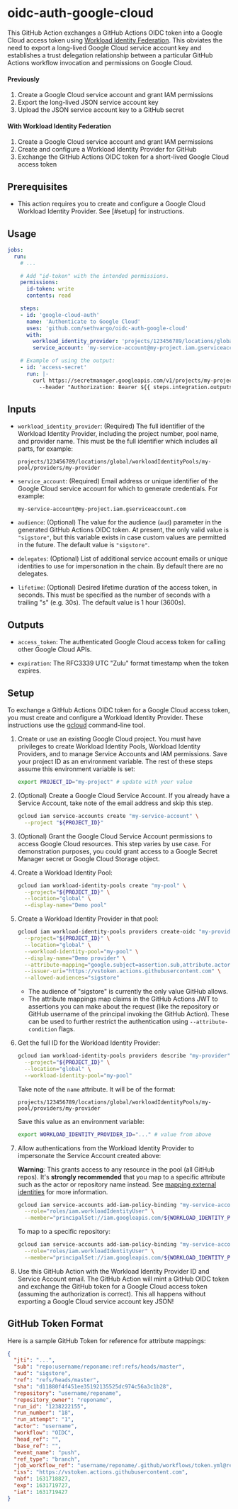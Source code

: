 # oidc-auth-google-cloud

This GitHub Action exchanges a GitHub Actions OIDC token into a Google Cloud
access token using [Workload Identity Federation][wif]. This obviates the need
to export a long-lived Google Cloud service account key and establishes a trust
delegation relationship between a particular GitHub Actions workflow invocation
and permissions on Google Cloud.

#### Previously

1.  Create a Google Cloud service account and grant IAM permissions
1.  Export the long-lived JSON service account key
1.  Upload the JSON service account key to a GitHub secret

#### With Workload Identity Federation

1.  Create a Google Cloud service account and grant IAM permissions
1.  Create and configure a Workload Identity Provider for GitHub
1.  Exchange the GitHub Actions OIDC token for a short-lived Google Cloud access
    token

## Prerequisites

-   This action requires you to create and configure a Google Cloud Workload
    Identity Provider. See [#setup] for instructions.

## Usage

```yaml
jobs:
  run:
    # ...

    # Add "id-token" with the intended permissions.
    permissions:
      id-token: write
      contents: read

    steps:
    - id: 'google-cloud-auth'
      name: 'Authenticate to Google Cloud'
      uses: 'github.com/sethvargo/oidc-auth-google-cloud'
      with:
        workload_identity_provider: 'projects/123456789/locations/global/workloadIdentityPools/my-pool/providers/my-provider'
        service_account: 'my-service-account@my-project.iam.gserviceaccount.com'

    # Example of using the output:
    - id: 'access-secret'
      run: |-
        curl https://secretmanager.googleapis.com/v1/projects/my-project/secrets/my-secret/versions/1:access \
          --header "Authorization: Bearer ${{ steps.integration.outputs.access_token }}"
```

## Inputs

-   `workload_identity_provider`: (Required) The full identifier of the Workload
    Identity Provider, including the project number, pool name, and provider
    name. This must be the full identifier which includes all parts, for
    example:

    ```text
    projects/123456789/locations/global/workloadIdentityPools/my-pool/providers/my-provider
    ```

-   `service_account`: (Required) Email address or unique identifier of the
    Google Cloud service account for which to generate credentials. For example:

    ```text
    my-service-account@my-project.iam.gserviceaccount.com
    ```

-   `audience`: (Optional) The value for the audience (`aud`) parameter in the
    generated GitHub Actions OIDC token. At present, the only valid value is
    `"sigstore"`, but this variable exists in case custom values are permitted
    in the future. The default value is `"sigstore"`.

-   `delegates`: (Optional) List of additional service account emails or unique
    identities to use for impersonation in the chain. By default there are no
    delegates.

-   `lifetime`: (Optional) Desired lifetime duration of the access token, in
    seconds. This must be specified as the number of seconds with a trailing "s"
    (e.g. 30s). The default value is 1 hour (3600s).

## Outputs

-   `access_token`: The authenticated Google Cloud access token for calling
    other Google Cloud APIs.

-   `expiration`: The RFC3339 UTC "Zulu" format timestamp when the token
    expires.

## Setup

To exchange a GitHub Actions OIDC token for a Google Cloud access token, you
must create and configure a Workload Identity Provider. These instructions use
the [gcloud][gcloud] command-line tool.

1.  Create or use an existing Google Cloud project. You must have privileges to
    create Workload Identity Pools, Workload Identity Providers, and to manage
    Service Accounts and IAM permissions. Save your project ID as an environment
    variable. The rest of these steps assume this environment variable is set:

    ```sh
    export PROJECT_ID="my-project" # update with your value
    ```

1.  (Optional) Create a Google Cloud Service Account. If you already have a
    Service Account, take note of the email address and skip this step.

    ```sh
    gcloud iam service-accounts create "my-service-account" \
      --project "${PROJECT_ID}"
    ```

1.  (Optional) Grant the Google Cloud Service Account permissions to access
    Google Cloud resources. This step varies by use case. For demonstration
    purposes, you could grant access to a Google Secret Manager secret or Google
    Cloud Storage object.

1.  Create a Workload Identity Pool:

    ```sh
    gcloud iam workload-identity-pools create "my-pool" \
      --project="${PROJECT_ID}" \
      --location="global" \
      --display-name="Demo pool"
    ```

1.  Create a Workload Identity Provider in that pool:

    ```sh
    gcloud iam workload-identity-pools providers create-oidc "my-provider" \
      --project="${PROJECT_ID}" \
      --location="global" \
      --workload-identity-pool="my-pool" \
      --display-name="Demo provider" \
      --attribute-mapping="google.subject=assertion.sub,attribute.actor=assertion.actor,attribute.aud=assertion.aud" \
      --issuer-uri="https://vstoken.actions.githubusercontent.com" \
      --allowed-audiences="sigstore"
    ```

    -   The audience of "sigstore" is currently the only value GitHub allows.
    -   The attribute mappings map claims in the GitHub Actions JWT to
        assertions you can make about the request (like the repository or GitHub
        username of the principal invoking the GitHub Action). These can be used
        to further restrict the authentication using `--attribute-condition`
        flags.

1.  Get the full ID for the Workload Identity Provider:

    ```sh
    gcloud iam workload-identity-pools providers describe "my-provider" \
      --project="${PROJECT_ID}" \
      --location="global" \
      --workload-identity-pool="my-pool"
    ```

    Take note of the `name` attribute. It will be of the format:

    ```text
    projects/123456789/locations/global/workloadIdentityPools/my-pool/providers/my-provider
    ```

    Save this value as an environment variable:

    ```sh
    export WORKLOAD_IDENTITY_PROVIDER_ID="..." # value from above
    ```

1.  Allow authentications from the Workload Identity Provider to impersonate the
    Service Account created above:

    **Warning**: This grants access to any resource in the pool (all GitHub
    repos). It's **strongly recommended** that you map to a specific attribute
    such as the actor or repository name instead. See [mapping external
    identities][map-external] for more information.

    ```sh
    gcloud iam service-accounts add-iam-policy-binding "my-service-account@${PROJECT_ID}.iam.gserviceaccount.com" \
      --role="roles/iam.workloadIdentityUser" \
      --member="principalSet://iam.googleapis.com/${WORKLOAD_IDENTITY_PROVIDER_ID}/*"
    ```

    To map to a specific repository:

    ```sh
    gcloud iam service-accounts add-iam-policy-binding "my-service-account@${PROJECT_ID}.iam.gserviceaccount.com" \
      --role="roles/iam.workloadIdentityUser" \
      --member="principalSet://iam.googleapis.com/${WORKLOAD_IDENTITY_PROVIDER_ID}/attribute.repo/my-repo"
    ```

1.  Use this GitHub Action with the Workload Identity Provider ID and Service
    Account email. The GitHub Action will mint a GitHub OIDC token and exchange
    the GitHub token for a Google Cloud access token (assuming the authorization
    is correct). This all happens without exporting a Google Cloud service
    account key JSON!

## GitHub Token Format

Here is a sample GitHub Token for reference for attribute mappings:

```json
{
  "jti": "...",
  "sub": "repo:username/reponame:ref:refs/heads/master",
  "aud": "sigstore",
  "ref": "refs/heads/master",
  "sha": "d11880f4f451ee35192135525dc974c56a3c1b28",
  "repository": "username/reponame",
  "repository_owner": "reponame",
  "run_id": "1238222155",
  "run_number": "18",
  "run_attempt": "1",
  "actor": "username",
  "workflow": "OIDC",
  "head_ref": "",
  "base_ref": "",
  "event_name": "push",
  "ref_type": "branch",
  "job_workflow_ref": "username/reponame/.github/workflows/token.yml@refs/heads/master",
  "iss": "https://vstoken.actions.githubusercontent.com",
  "nbf": 1631718827,
  "exp": 1631719727,
  "iat": 1631719427
}
```

[wif]: https://cloud.google.com/iam/docs/workload-identity-federation
[gcloud]: https://cloud.google.com/sdk
[map-external]: https://cloud.google.com/iam/docs/access-resources-oidc#impersonate
